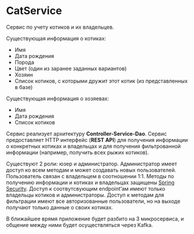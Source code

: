 # CatService

Сервис по учету котиков и их владельцев.

Существующая информация о котиках:
- Имя
- Дата рождения
- Порода
- Цвет (один из заранее заданных вариантов)
- Хозяин
- Список котиков, с которыми дружит этот котик (из представленных в базе)

Существующая информация о хозяевах:
- Имя
- Дата рождения
- Список котиков

Сервис реализует архитектуру **Сontroller-Service-Dao**.
Сервис предоставляет HTTP интерфейс (**REST API**) для получения информации о конкретных котиках и владельцах и для получения фильтрованной информации (например, получить всех рыжих котиков).

Существуют 2 роли: юзер и администратор. Администратор имеет доступ ко всем методам и может создавать новых пользователей. Пользователь связан с владельцем в соотношении 1:1.
Методы по получению информации и котиках и владельцах защищены [Spring Security](https://docs.spring.io/spring-security/reference/index.html). Доступ к соотвутсвующим endpoint’ам имеют только владельцы котиков и администраторы. Доступ к методам для фильтрации имеют все авторизованные пользователи, но на выходе получают только данные о своих котиках.

В ближайшее врямя приложение будет разбито на 3 микросервиса, и общение между ними будет осуществляться через Kafka.